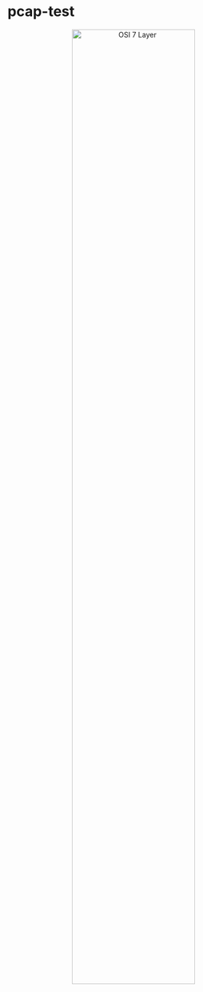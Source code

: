 # pcap-test
<p align="center">
  <img width="70%" alt="OSI 7 Layer" src="https://github.com/user-attachments/assets/22e925b9-c400-42a1-bce1-38f0aafac4ae">
</p>
